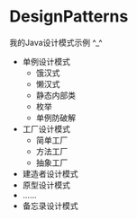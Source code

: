# DesignPatterns
我的Java设计模式示例 ^_^

- 单例设计模式
    - 饿汉式
    - 懒汉式
    - 静态内部类
    - 枚举
    - 单例防破解
- 工厂设计模式
    - 简单工厂
    - 方法工厂
    - 抽象工厂
- 建造者设计模式
- 原型设计模式
- ……
- 备忘录设计模式
